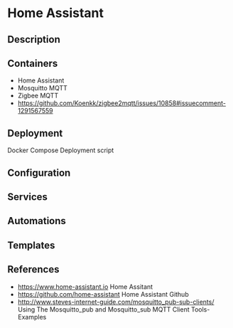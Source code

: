 # Home Assistant

## Description

## Containers
- Home Assistant
- Mosquitto MQTT
- Zigbee MQTT
- https://github.com/Koenkk/zigbee2mqtt/issues/10858#issuecomment-1291567559

## Deployment
Docker Compose
Deployment script

## Configuration

## Services

## Automations

## Templates

## References
- https://www.home-assistant.io Home Assitant
- https://github.com/home-assistant  Home Assistant Github
- http://www.steves-internet-guide.com/mosquitto_pub-sub-clients/ Using The Mosquitto_pub and Mosquitto_sub MQTT Client Tools- Examples
